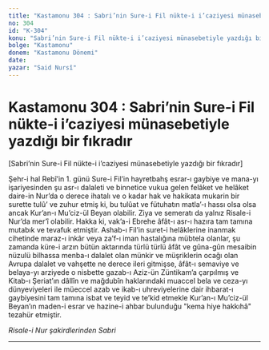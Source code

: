 ```yaml
---
title: "Kastamonu 304 : Sabri’nin Sure-i Fil nükte-i i’caziyesi münasebetiyle yazdığı bir fıkradır"
no: 304
id: "K-304"
konu: "Sabri’nin Sure-i Fil nükte-i i’caziyesi münasebetiyle yazdığı bir fıkradır"
bolge: "Kastamonu"
donem: "Kastamonu Dönemi"
date: 
yazar: "Said Nursî"
---
```


# Kastamonu 304 : Sabri’nin Sure-i Fil nükte-i i’caziyesi münasebetiyle yazdığı bir fıkradır

<p class="takdim">[Sabri’nin Sure-i Fil nükte-i i’caziyesi münasebetiyle yazdığı bir fıkradır]</p>

Şehr-i hal Rebî’in 1. günü Sure-i Fil’in hayretbahş esrar-ı gaybiye ve mana-yı işariyesinden şu asr-ı dalaleti ve binnetice vukua gelen felâket ve helâket daire-in Nur’da o derece ihatalı ve o kadar hak ve hakikata mukarin bir surette tulû’ ve zuhur etmiş ki, bu tulûat ve fütuhatın matla’-ı hassı olsa olsa ancak Kur’an-ı Mu’ciz-ül Beyan olabilir. Ziya ve semeratı da yalnız Risale-i Nur’da mer’î olabilir. Hakka ki, vak’a-i Ebrehe âfât-ı asr-ı hazıra tam tamına mutabık ve tevafuk etmiştir. Ashab-ı Fil’in suret-i helâklerine inanmak cihetinde maraz-ı inkâr veya za’f-ı iman hastalığına mübtela olanlar, şu zamanda küre-i arzın bütün aktarında türlü türlü âfât ve gûna-gûn mesaibin nüzulü bilhassa menba-ı dalalet olan münkir ve müşriklerin ocağı olan Avrupa dalalet ve vahşette ne derece ileri gitmişse, âfât-ı semaviye ve belaya-yı arziyede o nisbette gazab-ı Aziz-ün Züntikam’a çarpılmış ve Kitab-ı Şeriat’ın dâllîn ve mağdubîn haklarındaki muaccel bela ve ceza-yı dünyeviyeleri ile müeccel azab ve ikab-ı uhreviyelerine dair ihbarat-ı gaybiyesini tam tamına isbat ve teyid ve te’kid etmekle Kur’an-ı Mu’ciz-ül Beyan’ın maden-i esrar ve hazine-i ahbar bulunduğu "kema hiye hakkıhâ" tezahür etmiştir.

*Risale-i Nur şakirdlerinden*
*Sabri*

***
